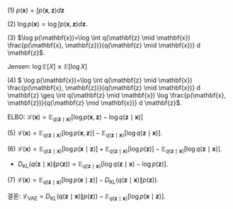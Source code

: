 (1) $p(\mathbf{x})=\int p(\mathbf{x}, \mathbf{z}) d \mathbf{z}$



(2) $\log p(\mathbf{x})=\log \int p(\mathbf{x}, \mathbf{z}) d \mathbf{z}$.



(3) $\log p(\mathbf{x})=\log \int q(\mathbf{z} \mid \mathbf{x}) \frac{p(\mathbf{x}, \mathbf{z})}{q(\mathbf{z} \mid \mathbf{x})} d \mathbf{z}$.



Jensen: $\log \mathbb{E}[X] \geq \mathbb{E}[\log X]$

(4) $
\log p(\mathbf{x})=\log \int q(\mathbf{z} \mid \mathbf{x}) \frac{p(\mathbf{x}, \mathbf{z})}{q(\mathbf{z} \mid \mathbf{x})} d \mathbf{z} 
\geq \int q(\mathbf{z} \mid \mathbf{x}) \log \frac{p(\mathbf{x}, \mathbf{z})}{q(\mathbf{z} \mid \mathbf{x})} d \mathbf{z}$.



ELBO: $\mathcal{L}(\mathbf{x})=\mathbb{E}_{q(\mathbf{z} \mid \mathbf{x})}[\log p(\mathbf{x}, \mathbf{z})-\log q(\mathbf{z} \mid \mathbf{x})]$

(5) $\mathcal{L}(\mathbf{x})=\mathbb{E}_{q(\mathbf{z} \mid \mathbf{x})}[\log p(\mathbf{x}, \mathbf{z})]-\mathbb{E}_{q(\mathbf{z} \mid \mathbf{x})}[\log q(\mathbf{z} \mid \mathbf{x})]$.



(6) $\mathcal{L}(\mathbf{x})=\mathbb{E}_{q(\mathbf{z} \mid \mathbf{x})}[\log p(\mathbf{x} \mid \mathbf{z})]+\mathbb{E}_{q(\mathbf{z} \mid \mathbf{x})}[\log p(\mathbf{z})]-\mathbb{E}_{q(\mathbf{z} \mid \mathbf{x})}[\log q(\mathbf{z} \mid \mathbf{x})]$.

- $D_{\mathrm{KL}}(q(\mathbf{z} \mid \mathbf{x}) \| p(\mathbf{z}))=\mathbb{E}_{q(\mathbf{z} \mid \mathbf{x})}[\log q(\mathbf{z} \mid \mathbf{x})-\log p(\mathbf{z})]$.



(7) $\mathcal{L}(\mathbf{x})=\mathbb{E}_{q(\mathbf{z} \mid \mathbf{x})}[\log p(\mathbf{x} \mid \mathbf{z})]-D_{\mathrm{KL}}(q(\mathbf{z} \mid \mathbf{x}) \| p(\mathbf{z}))$.



결론: $\mathcal{L}_{\mathrm{VAE}}=D_{\mathrm{KL}}(q(\mathbf{z} \mid \mathbf{x}) \| p(\mathbf{z}))-\mathbb{E}_{q(\mathbf{z} \mid \mathbf{x})}[\log p(\mathbf{x} \mid \mathbf{z})]$.

